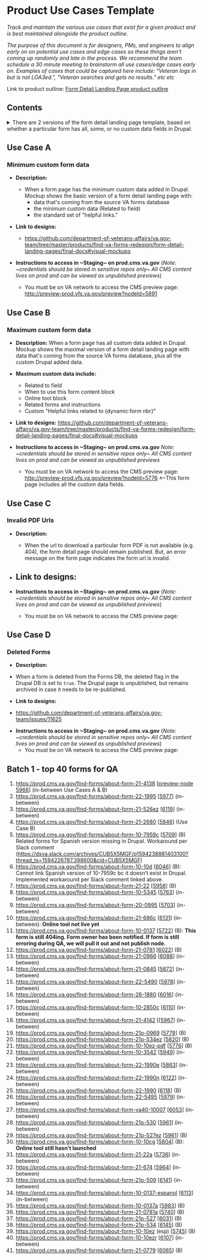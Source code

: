 # Product Use Cases Template

_Track and maintain the various use cases that exist for a given product and is best maintained alongside the product outline._

_The purpose of this document is for designers, PMs, and engineers to align early on on potential use cases and edge cases so these things aren't coming up randomly and late in the process. We recommend the team schedule a 30 minute meeting to brainstorm all use cases/edge cases early on.  Examples of cases that could be captured here include: "Veteran logs in but is not LOA3ed.", "Veteran searches and gets no results." etc etc_

Link to product outline: [Form Detail Landing Page product outline](https://github.com/department-of-veterans-affairs/va.gov-team/blob/master/products/find-va-forms-redesign/form-detail-landing-pages/form-detail-product-outline.md)

## Contents
<details>
<summary>There are 2 versions of the form detail landing page template, based on whether a particular form has all, some, or no custom data fields in Drupal.</summary>
  
- [Use Case A - Minimum custom form data](#use-case-a) 
- [Use Case B - Maximum custom form data](#use-case-b)
- [Use Case C - Invalid PDF Urls](#use-case-c)
- [Use Case D - Deleted Forms](#use-case-d)
- [Batch 1 - top 40 forms for QA](#batch-1-top-40-forms-for-qa)

</details>

## Use Case A 
### Minimum custom form data

* **Description:** 
  - When a form page has the minimum custom data added in Drupal. Mockup shows the basic version of a form detail landing page with:
    - data that's coming from the source VA forms database
    - the minimum custom data (Related to field)
    - the standard set of "helpful links."  

* **Link to designs:** 
  - https://github.com/department-of-veterans-affairs/va.gov-team/tree/master/products/find-va-forms-redesign/form-detail-landing-pages/final-docs#visual-mockups

* **Instructions to access in ~Staging~ on prod.cms.va.gov** (_Note: ~credentials should be stored in sensitive repos only~ All CMS content lives on prod and can be viewed as unpublished previews_)
  - You must be on VA network to access the CMS preview page: http://preview-prod.vfs.va.gov/preview?nodeId=5891



## Use Case B 
### Maximum custom form data

* **Description:** When a form page has all custom data added in Drupal. Mockup shows the maximal version of a form detail landing page with data that's coming from the source VA forms database, plus all the custom Drupal added data.  

* **Maximum custom data include:**

  - Related to field
  - When to use this form content block
  - Online tool block
  - Related forms and instructions
  - Custom "Helpful links related to {dynamic:form nbr}" 

* **Link to designs:** https://github.com/department-of-veterans-affairs/va.gov-team/tree/master/products/find-va-forms-redesign/form-detail-landing-pages/final-docs#visual-mockups

* **Instructions to access in ~Staging~ on prod.cms.va.gov** 
_Note: ~credentials should be stored in sensitive repos only~ All CMS content lives on prod and can be viewed as unpublished previews_
  - You must be on VA network to access the CMS preview page: http://preview-prod.vfs.va.gov/preview?nodeId=5776  <--This form page includes all the custom data fields. 

## Use Case C 
### Invalid PDF Urls

* **Description:** 
  - When the url to download a particular form PDF is not available (e.g. 404), the form detail page should remain published. But, an error message on the form page indicates the form url is invalid.

* **Link to designs:** 
  - 

* **Instructions to access in ~Staging~ on prod.cms.va.gov** (_Note: ~credentials should be stored in sensitive repos only~ All CMS content lives on prod and can be viewed as unpublished previews_)
  - You must be on VA network to access the CMS preview page: 
  
## Use Case D
### Deleted Forms

* **Description:** 
- When a form is deleted from the Forms DB, the deleted flag in the Drupal DB is set to `true`. The Drupal page is unpublished, but remains archived in case it needs to be re-published. 

* **Link to designs:**
- https://github.com/department-of-veterans-affairs/va.gov-team/issues/11625

* **Instructions to access in ~Staging~ on prod.cms.va.gov** (_Note: ~credentials should be stored in sensitive repos only~ All CMS content lives on prod and can be viewed as unpublished previews_)
  - You must be on VA network to access the CMS preview page: 

## Batch 1 - top 40 forms for QA
1.	https://prod.cms.va.gov/find-forms/about-form-21-4138 \[[preview-node 5966](http://preview-prod.vfs.va.gov/preview?nodeId=5966)] (in-between Use Cases A & B)
2.	https://prod.cms.va.gov/find-forms/about-form-22-1995 \[[5977](http://preview-prod.vfs.va.gov/preview?nodeId=5977)] (in-between)
3.	https://prod.cms.va.gov/find-forms/about-form-21-526ez \[[6119](http://preview-prod.vfs.va.gov/preview?nodeId=6119)] (in-between)
4.	https://prod.cms.va.gov/find-forms/about-form-21-2680 \[[5846](http://preview-prod.vfs.va.gov/preview?nodeId=5846)] (Use Case B)
5.	https://prod.cms.va.gov/find-forms/about-form-10-7959c \[[5709](http://preview-prod.vfs.va.gov/preview?nodeId=5709)] (B) Related forms for Spanish version missing in Drupal. Workaround per Slack comment (https://dsva.slack.com/archives/CUB5X5MGF/p1594238881403100?thread_ts=1594226787.398600&cid=CUB5X5MGF)
6.	https://prod.cms.va.gov/find-forms/about-form-10-10d \[[6046](http://preview-prod.vfs.va.gov/preview?nodeId=6046)] (B): Cannot link Spanish version of 10-7959c bc it doesn’t exist in Drupal. Implemented workaround per Slack comment linked above.
7.	https://prod.cms.va.gov/find-forms/about-form-21-22 \[[5958](http://preview-prod.vfs.va.gov/preview?nodeId=5958)] (B)
8.	https://prod.cms.va.gov/find-forms/about-form-10-5345 \[[5763](http://preview-prod.vfs.va.gov/preview?nodeId=5763)] (in-between)
9.	https://prod.cms.va.gov/find-forms/about-form-20-0995 \[[5703](http://preview-prod.vfs.va.gov/preview?nodeId=5703)] (in-between)
10.	https://prod.cms.va.gov/find-forms/about-form-21-686c \[[6131](http://preview-prod.vfs.va.gov/preview?nodeId=6131)] (in-between): __Online tool not live yet__
11.	https://prod.cms.va.gov/find-forms/about-form-10-0137 \[[5722](http://preview-prod.vfs.va.gov/preview?nodeId=5722)] (B): __This form is still 404ing. Form owner has been notified. If form is still erroring during QA, we will pull it out and not publish node.__
12.	https://prod.cms.va.gov/find-forms/about-form-21-0781 \[[6022](http://preview-prod.vfs.va.gov/preview?nodeId=6022)] (B)
13.	https://prod.cms.va.gov/find-forms/about-form-21-0966 \[[6088](http://preview-prod.vfs.va.gov/preview?nodeId=6088)] (in-between)
14.	https://prod.cms.va.gov/find-forms/about-form-21-0845 \[[5872](http://preview-prod.vfs.va.gov/preview?nodeId=5872)] (in-between)
15.	https://prod.cms.va.gov/find-forms/about-form-22-5490 \[[5978](http://preview-prod.vfs.va.gov/preview?nodeId=5978)] (in-between)
16.	https://prod.cms.va.gov/find-forms/about-form-26-1880 \[[6016](http://preview-prod.vfs.va.gov/preview?nodeId=6016)] (in-between)
17.	https://prod.cms.va.gov/find-forms/about-form-10-2850c \[[6110](http://preview-prod.vfs.va.gov/preview?nodeId=6110)] (in-between)
18.	https://prod.cms.va.gov/find-forms/about-form-21-4142 \[[[5967](http://preview-prod.vfs.va.gov/preview?nodeId=5967)] (in-between)
19.	https://prod.cms.va.gov/find-forms/about-form-21p-0969 \[[5779](http://preview-prod.vfs.va.gov/preview?nodeId=5779)] (B)
20.	https://prod.cms.va.gov/find-forms/about-form-21p-534ez \[[5820](http://preview-prod.vfs.va.gov/preview?nodeId=5820)] (B)
21.	https://prod.cms.va.gov/find-forms/about-form-10-10ez-pdf \[[5776](http://preview-prod.vfs.va.gov/preview?nodeId=5776)] (B)
22.	https://prod.cms.va.gov/find-forms/about-form-10-3542 \[[5949](http://preview-prod.vfs.va.gov/preview?nodeId=5949)] (in-between)
23.	https://prod.cms.va.gov/find-forms/about-form-22-1990e \[[5863](http://preview-prod.vfs.va.gov/preview?nodeId=5863)] (in-between)
24.	https://prod.cms.va.gov/find-forms/about-form-22-1990n \[[6122](http://preview-prod.vfs.va.gov/preview?nodeId=6122)] (in-between)
25.	https://prod.cms.va.gov/find-forms/about-form-22-1990 \[[6118](http://preview-prod.vfs.va.gov/preview?nodeId=6118)] (B)
26.	https://prod.cms.va.gov/find-forms/about-form-22-5495 \[[5979](http://preview-prod.vfs.va.gov/preview?nodeId=5979)] (in-between)
27.	https://prod.cms.va.gov/find-forms/about-form-va40-10007 \[[6053](http://preview-prod.vfs.va.gov/preview?nodeId=6053)] (in-between)
28.	https://prod.cms.va.gov/find-forms/about-form-21p-530 \[[5961](http://preview-prod.vfs.va.gov/preview?nodeId=5961)] (in-between)
29.	https://prod.cms.va.gov/find-forms/about-form-21p-527ez \[[5961](http://preview-prod.vfs.va.gov/preview?nodeId=5961)] (B)
30.	https://prod.cms.va.gov/find-forms/about-form-10-10cg  \[[5804](http://preview-prod.vfs.va.gov/preview?nodeId=5804)] (B): __Online tool still hasn’t launched__
31.	https://prod.cms.va.gov/find-forms/about-form-21-22a \[[5736](http://preview-prod.vfs.va.gov/preview?nodeId=5736)] (in-between)
32.	https://prod.cms.va.gov/find-forms/about-form-21-674 \[[5964](http://preview-prod.vfs.va.gov/preview?nodeId=5964)] (in-between)
33.	https://prod.cms.va.gov/find-forms/about-form-21p-509 \[[6141](http://preview-prod.vfs.va.gov/preview?nodeId=6141)] (in-between)
34.	https://prod.cms.va.gov/find-forms/about-form-10-0137-espanol \[[6113](http://preview-prod.vfs.va.gov/preview?nodeId=6113)] (in-between)
35.	https://prod.cms.va.gov/find-forms/about-form-10-0137a \[[5983](http://preview-prod.vfs.va.gov/preview?nodeId=5983)] (B)
36.	https://prod.cms.va.gov/find-forms/about-form-21-0781a \[[5740](http://preview-prod.vfs.va.gov/preview?nodeId=5740)] (B)
37.	https://prod.cms.va.gov/find-forms/about-form-21p-527 \[[6031](http://preview-prod.vfs.va.gov/preview?nodeId=6031)] (B)
38.	https://prod.cms.va.gov/find-forms/about-form-21p-534 \[[6145](http://preview-prod.vfs.va.gov/preview?nodeId=6145)] (B)
39.	https://prod.cms.va.gov/find-forms/about-form-10-10ez (esp) \[[5745](http://preview-prod.vfs.va.gov/preview?nodeId=5745)] (B)
40.	https://prod.cms.va.gov/find-forms/about-form-10-10ezr \[[6107](http://preview-prod.vfs.va.gov/preview?nodeId=6107)] (in-between)
41.	https://prod.cms.va.gov/find-forms/about-form-21-0779 \[[6065](http://preview-prod.vfs.va.gov/preview?nodeId=6065)] (B)

